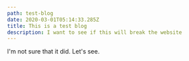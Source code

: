 ```yaml
---
path: test-blog
date: 2020-03-01T05:14:33.285Z
title: This is a test blog
description: I want to see if this will break the website
---
```

I'm not sure that it did.  Let's see.
